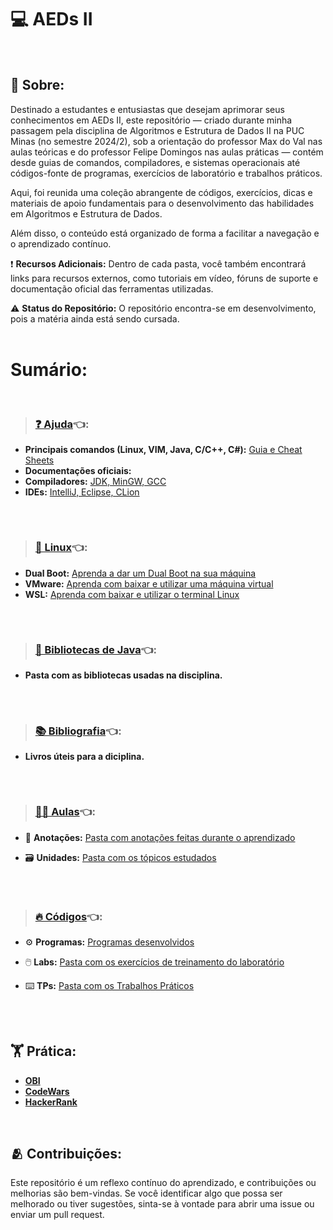 # 💻 AEDs II
<br>

## 🔸 Sobre:
Destinado a estudantes e entusiastas que desejam aprimorar seus conhecimentos em AEDs II, este repositório — criado durante minha passagem pela disciplina de Algoritmos e Estrutura de Dados II na PUC Minas (no semestre 2024/2), sob a orientação do professor Max do Val nas aulas teóricas e do professor Felipe Domingos nas aulas práticas — contém desde guias de comandos, compiladores, e sistemas operacionais até códigos-fonte de programas, exercícios de laboratório e trabalhos práticos.<br>

Aqui, foi reunida uma coleção abrangente de códigos, exercícios, dicas e materiais de apoio fundamentais para o desenvolvimento das habilidades em Algoritmos e Estrutura de Dados.<br>

Além disso, o conteúdo está organizado de forma a facilitar a navegação e o aprendizado contínuo.<br>

❗ **Recursos Adicionais:** Dentro de cada pasta, você também encontrará links para recursos externos, como tutoriais em vídeo, fóruns de suporte e documentação oficial das ferramentas utilizadas.<br>

⚠️ **Status do Repositório:** O repositório encontra-se em desenvolvimento, pois a matéria ainda está sendo cursada.
<br><br>

# Sumário:
<br>

>### [❓ Ajuda](Ajuda)👈:
* **Principais comandos (Linux, VIM, Java, C/C++, C#):** [Guia e Cheat Sheets](Ajuda/Cheat-Sheets)
* **Documentações oficiais:**
* **Compiladores:** [JDK, MinGW, GCC](Ajuda/Compiladores)
* **IDEs:** [IntelliJ, Eclipse, CLion](Ajuda/IDEs)
##
<br>

>### [🐧 Linux](Linux)👈:
* **Dual Boot:** [Aprenda a dar um Dual Boot na sua máquina](Linux/DualBoot)
* **VMware:** [Aprenda com baixar e utilizar uma máquina virtual](Linux/VMware)
* **WSL:** [Aprenda com baixar e utilizar o terminal Linux](Linix/WSL)
##
<br>

>### [📁 Bibliotecas de Java](BibliotecasJava)👈:
* **Pasta com as bibliotecas usadas na disciplina.**
##
<br>

>### [📚 Bibliografia](Bibliografia)👈:

* **Livros úteis para a diciplina.**
##
<br>

>### [🧑‍🏫 Aulas](Aulas)👈:

* 📝 **Anotações:** [Pasta com anotações feitas durante o aprendizado](Aulas/Anotacoes)

* 🗃️ **Unidades:** [Pasta com os tópicos estudados](Aulas/Unidades)
##
<br>

>### [🔥 Códigos](Codigos)👈:

* ⚙️ **Programas:** [Programas desenvolvidos](Codigos/Programas)

* 🖱️ **Labs:** [Pasta com os exercícios de treinamento do laboratório](Codigos/Labs)

* ⌨️ **TPs:** [Pasta com os Trabalhos Práticos](Codigos/TPs)
##
##
<br>

## 🏋️ Prática:
* **[OBI](https://olimpiada.ic.unicamp.br/pratique/pu/)**</br>
* **[CodeWars](https://www.codewars.com/dashboard)**</br>
* **[HackerRank](https://www.hackerrank.com/dashboard)**
<br>

## 🫂 Contribuições:

Este repositório é um reflexo contínuo do aprendizado, e contribuições ou melhorias são bem-vindas. Se você identificar algo que possa ser melhorado ou tiver sugestões, sinta-se à vontade para abrir uma issue ou enviar um pull request.
